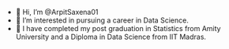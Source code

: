 - 👋 Hi, I’m @ArpitSaxena01
- 👀 I’m interested in pursuing a career in Data Science.
- 🌱 I have completed my post graduation in Statistics from Amity University and a Diploma in Data Science from IIT Madras.
